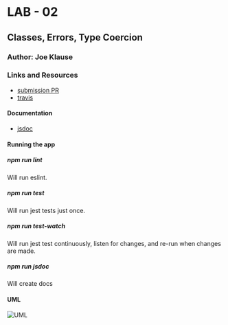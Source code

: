 # LAB - 02

## Classes, Errors, Type Coercion

### Author: Joe Klause

### Links and Resources
* [submission PR](https://github.com/josephklause-401-advanced-javascript/lab-01/pull/2)
* [travis](https://travis-ci.com/josephklause-401-advanced-javascript/lab-01)


#### Documentation
* [jsdoc](https://josephklause-401-advanced-javascript.github.io/lab-01/docs)


#### Running the app

##### npm run lint
Will run eslint.
##### npm run test
Will run jest tests just once.
##### npm run test-watch
Will run jest test continuously, listen for changes, and re-run when changes are made.
##### npm run jsdoc
Will create docs

#### UML
![UML]()
